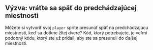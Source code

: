 ## Výzva: vráťte sa späť do predchádzajúcej miestnosti

Môžete si vytvoriť svoj `player` sprite presunúť späť na predchádzajúcu miestnosti, keď sa dotkne žltej dvere? Kód, ktorý potrebujete, je veľmi podobný kódu, ktorý ste už pridali, aby ste sa presunuli do ďalšej miestnosti.